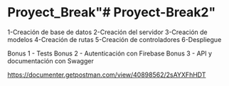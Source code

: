 # Proyect_Break"# Proyect-Break2"  

1-Creación de base de datos
2-Creación del servidor
3-Creación de modelos
4-Creación de rutas
5-Creación de controladores
6-Despliegue

Bonus 1 - Tests
Bonus 2 - Autenticación con Firebase
Bonus 3 - API y documentación con Swagger



https://documenter.getpostman.com/view/40898562/2sAYXFhHDT
